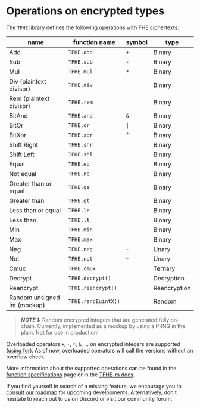 # Operations on encrypted types

The `TFHE` library defines the following operations with FHE ciphertexts:

| name                         | function name       | symbol | type         |
| ---------------------------- | ------------------- | ------ | ------------ |
| Add                          | `TFHE.add`          | `+`    | Binary       |
| Sub                          | `TFHE.sub`          | `-`    | Binary       |
| Mul                          | `TFHE.mul`          | `*`    | Binary       |
| Div (plaintext divisor)      | `TFHE.div`          |        | Binary       |
| Rem (plaintext divisor)      | `TFHE.rem`          |        | Binary       |
| BitAnd                       | `TFHE.and`          | `&`    | Binary       |
| BitOr                        | `TFHE.or`           | `\|`   | Binary       |
| BitXor                       | `TFHE.xor`          | `^`    | Binary       |
| Shift Right                  | `TFHE.shr`          |        | Binary       |
| Shift Left                   | `TFHE.shl`          |        | Binary       |
| Equal                        | `TFHE.eq`           |        | Binary       |
| Not equal                    | `TFHE.ne`           |        | Binary       |
| Greater than or equal        | `TFHE.ge`           |        | Binary       |
| Greater than                 | `TFHE.gt`           |        | Binary       |
| Less than or equal           | `TFHE.le`           |        | Binary       |
| Less than                    | `TFHE.lt`           |        | Binary       |
| Min                          | `TFHE.min`          |        | Binary       |
| Max                          | `TFHE.max`          |        | Binary       |
| Neg                          | `TFHE.neg`          | `-`    | Unary        |
| Not                          | `TFHE.not`          | `~`    | Unary        |
| Cmux                         | `TFHE.cmux`         |        | Ternary      |
| Decrypt                      | `TFHE.decrypt()`    |        | Decryption   |
| Reencrypt                    | `TFHE.reencrypt()`  |        | Reencryption |
| Random unsigned int (mockup) | `TFHE.randEuintX()` |        | Random       |

> **_NOTE 1:_** Random encrypted integers that are generated fully on-chain. Currently, implemented as a mockup by using a PRNG in the plain.
> Not for use in production!

Overloaded operators `+`, `-`, `*`, `&`, ... on encrypted integers are supported ([using for](https://docs.soliditylang.org/en/v0.8.22/contracts.html#using-for)). As of now, overloaded operators will call the versions without an overflow check.

More information about the supported operations can be found in the [function specifications](../api/functions.md) page or in the [TFHE-rs docs](https://docs.zama.ai/tfhe-rs/getting-started/operations#arithmetic-operations.).

If you find yourself in search of a missing feature, we encourage you to [consult our roadmap](../roadmap/roadmap.md) for upcoming developments. Alternatively, don't hesitate to reach out to us on Discord or visit our community forum.
